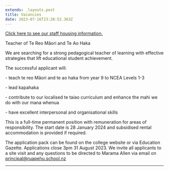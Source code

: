 ```yaml
---
extends: _layouts.post
title: Vacancies
date: 2023-07-16T23:28:52.363Z
---
```

[Click here to see our staff housing information.](https://res.cloudinary.com/ruapehu-college/image/upload/v1659483075/Staff_Housing_1_tesptd.pdf)



Teacher of Te Reo Māori and Te Ao Haka 

We are searching for a strong pedagogical teacher of learning with effective strategies that lift educational student achievement.



The successful applicant will:



\-       teach te reo Māori and te ao haka from year 9 to NCEA Levels 1-3



\-       lead kapahaka



\-       contribute to our localised te taiao curriculum and enhance the mahi we do with our mana whenua



\-       have excellent interpersonal and organisational skills



 



This is a full-time permanent position with remuneration for areas of responsibility. The start date is 28 January 2024 and subsidised rental accommodation is provided if required.



 



The application pack can be found on the college website or via Education Gazette. Applications close 3pm 31 August 2023. We invite all applicants to a site visit and any questions to be directed to Marama Allen via email on principal@ruapehu.school.nz

- - -
